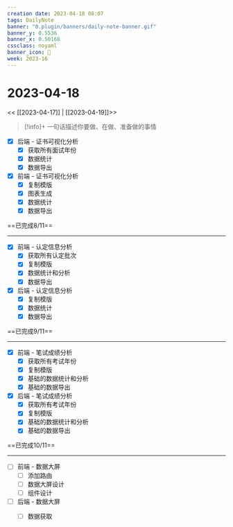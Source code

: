 ```yaml
---
creation date: 2023-04-18 08:07
tags: DailyNote
banner: "0.plugin/banners/daily-note-banner.gif"
banner_y: 0.5536
banner_x: 0.50168
cssclass: noyaml
banner_icon: 💌
week: 2023-16
---
```


# 2023-04-18

<< [[2023-04-17]] | [[2023-04-19]]>>


> [!info]+ 一句话描述你要做、在做、准备做的事情
> 

- [x] 后端 - 证书可视化分析
	- [x] 获取所有面试年份
	- [x] 数据统计
	- [x] 数据导出
- [x] 前端 - 证书可视化分析
	- [x] 复制模版
	- [x] 图表生成
	- [x] 数据统计
	- [x] 数据导出

==已完成8/11==

---

- [x] 前端 - 认定信息分析
	- [x] 获取所有认定批次
	- [x] 复制模版
	- [x] 数据统计和分析
	- [x] 数据导出
- [x] 后端 - 认定信息分析
	- [x] 复制模版
	- [x] 数据统计
	- [x] 数据导出

==已完成9/11==

---

- [x] 前端 - 笔试成绩分析
	- [x] 获取所有考试年份
	- [x] 复制模版
	- [x] 基础的数据统计和分析
	- [x] 基础的数据导出
- [x] 后端 - 笔试成绩分析
	- [x] 获取所有考试年份
	- [x] 复制模版
	- [x] 基础的数据统计和分析
	- [x] 基础的数据导出

==已完成10/11==

---

- [ ] 前端 - 数据大屏
	- [ ] 添加路由
	- [ ] 数据大屏设计
	- [ ] 组件设计
- [ ] 后端 - 数据大屏
	- [ ] 数据获取


